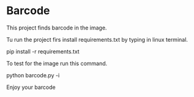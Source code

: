 # Barcode
This project finds barcode in the image. 

Tu run the project firs install requirements.txt by typing in linux terminal.

pip install -r requirements.txt

To test for the image run this command.

python barcode.py -i <image path> 
  
Enjoy your barcode 
